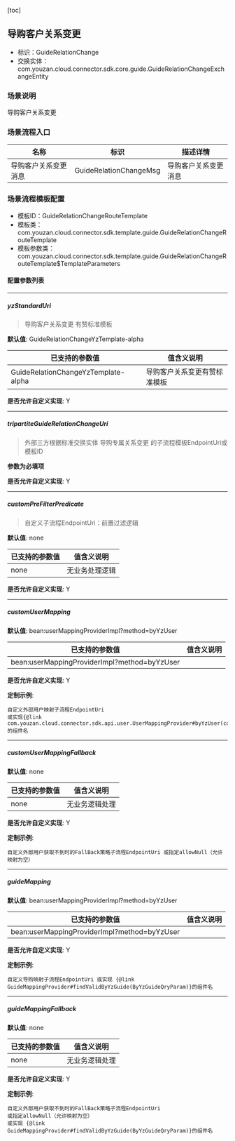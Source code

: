 [toc]

## 导购客户关系变更
- 标识：GuideRelationChange
- 交换实体：com.youzan.cloud.connector.sdk.core.guide.GuideRelationChangeExchangeEntity
### 场景说明
导购客户关系变更
### 场景流程入口

名称 | 标识 | 描述详情
---|---|---
导购客户关系变更消息 | GuideRelationChangeMsg | 导购客户关系变更消息

### 场景流程模板配置
- 模板ID：GuideRelationChangeRouteTemplate
- 模板类：com.youzan.cloud.connector.sdk.template.guide.GuideRelationChangeRouteTemplate
- 模板参数类：com.youzan.cloud.connector.sdk.template.guide.GuideRelationChangeRouteTemplate$TemplateParameters

#### 配置参数列表

---
##### yzStandardUri
> 导购客户关系变更 有赞标准模板

**默认值**: GuideRelationChangeYzTemplate-alpha

已支持的参数值 | 值含义说明
---|---
GuideRelationChangeYzTemplate-alpha | 导购客户关系变更有赞标准模板

**是否允许自定义实现**: Y

---
##### tripartiteGuideRelationChangeUri
> 外部三方根据标准交换实体 导购专属关系变更 的子流程模板EndpointUri或模板ID

**参数为必填项**


**是否允许自定义实现**: Y

---
##### customPreFilterPredicate
> 自定义子流程EndpointUri：前置过滤逻辑

**默认值**: none

已支持的参数值 | 值含义说明
---|---
none | 无业务处理逻辑

**是否允许自定义实现**: Y

---
##### customUserMapping
> 

**默认值**: bean:userMappingProviderImpl?method=byYzUser

已支持的参数值 | 值含义说明
---|---
bean:userMappingProviderImpl?method=byYzUser | 

**是否允许自定义实现**: Y


**定制示例**:
```
自定义外部用户映射子流程EndpointUri
或实现{@link com.youzan.cloud.connector.sdk.api.user.UserMappingProvider#byYzUser(com.youzan.cloud.connector.sdk.api.user.model.ByYzUserQryParam)}的组件名
```
---
##### customUserMappingFallback
> 

**默认值**: none

已支持的参数值 | 值含义说明
---|---
none | 无业务逻辑处理

**是否允许自定义实现**: Y


**定制示例**:
```
自定义外部用户获取不到时的FallBack策略子流程EndpointUri 或指定allowNull（允许映射为空）
```
---
##### guideMapping
> 

**默认值**: bean:userMappingProviderImpl?method=byYzUser

已支持的参数值 | 值含义说明
---|---
bean:userMappingProviderImpl?method=byYzUser | 

**是否允许自定义实现**: Y


**定制示例**:
```
自定义导购映射子流程EndpointUri 或实现 {@link GuideMappingProvider#findValidByYzGuide(ByYzGuideQryParam)}的组件名
```
---
##### guideMappingFallback
> 

**默认值**: none

已支持的参数值 | 值含义说明
---|---
none | 无业务逻辑处理

**是否允许自定义实现**: Y


**定制示例**:
```
自定义外部用户获取不到时的FallBack策略子流程EndpointUri
或指定allowNull（允许映射为空）
或实现 {@link GuideMappingProvider#findValidByYzGuide(ByYzGuideQryParam)}的组件名
```

